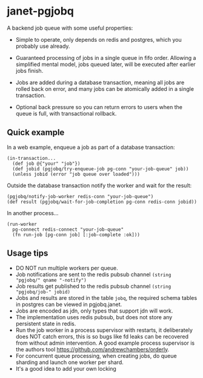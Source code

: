 # janet-pgjobq

A backend job queue with some useful properties:

- Simple to operate, only depends on redis and postgres, which you probably use already.

- Guaranteed processing of jobs in a single queue in fifo order. Allowing a
  simplified mental model, jobs queued later, will be executed after earlier jobs finish.

- Jobs are added during a database transaction, meaning all jobs are rolled back
  on error, and many jobs can be atomically added in a single transaction.

- Optional back pressure so you can return errors to users when the queue is full,
  with transactional rollback.

## Quick example

In a web example, enqueue a job as part of a database transaction:
```
(in-transaction... 
  (def job @{"your" "job"})
  (def jobid (pgjobq/try-enqueue-job pg-conn "your-job-queue" job))
  (unless jobid (error "job queue over loaded")))
```
Outside the database transaction notify the worker and wait for the result:
```
(pgjobq/notify-job-worker redis-conn "your-job-queue")
(def result (pgjobq/wait-for-job-completion pg-conn redis-conn jobid))
```

In another process...

```
(run-worker
  pg-connect redis-connect "your-job-queue"
  (fn run-job [pg-conn job] [:job-complete :ok]))
```

## Usage tips

- DO NOT run multiple workers per queue.
- Job notifications are sent to the redis pubsub channel ```(string "pgjobq/" qname "-notify")```
- Job results get published to the redis pubsub channel ```(string "pgjobq/job-" jobid)```
- Jobs and results are stored in the table ```jobq```, the required schema tables
  in postgres can be viewed in pgjobq.janet.
- Jobs are encoded as jdn, only types that support jdn will work.
- The implementation uses redis pubsub, but does not store any persistent state in redis.
- Run the job worker in a process supervisor with restarts, it deliberately does NOT catch errors,
  this is so bugs like fd leaks can be recovered from without admin intervention.
  A good example process supervisor is the authors tool https://github.com/andrewchambers/orderly.
- For concurrent queue processing, when creating jobs, do queue sharding
  and launch one worker per shard.
- It's a good idea to add your own locking


